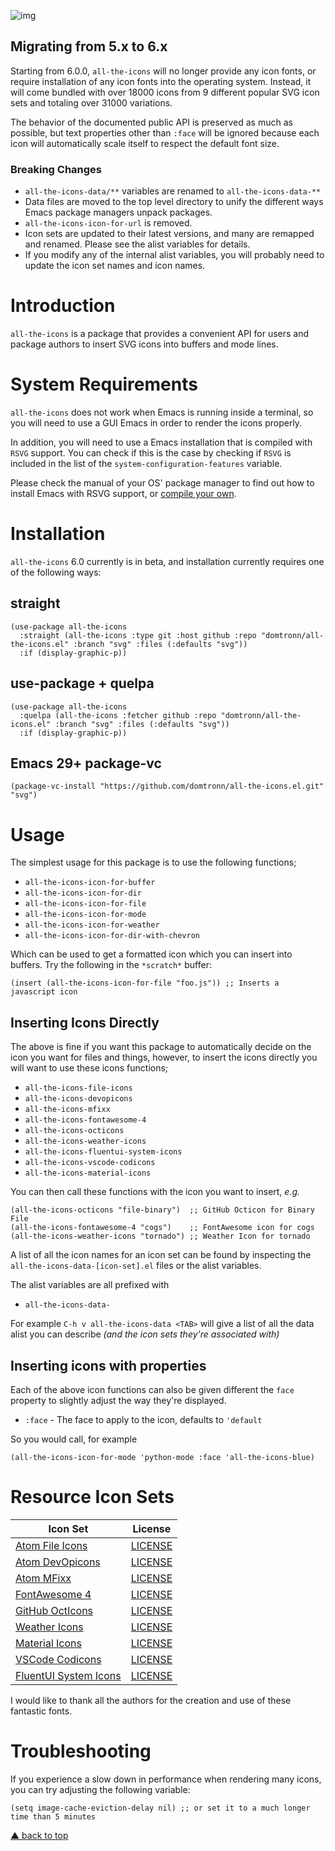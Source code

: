 ![img](logo.png)

## Migrating from 5.x to 6.x

Starting from 6.0.0, `all-the-icons` will no longer provide any icon fonts, or
require installation of any icon fonts into the operating system. Instead, it
will come bundled with over 18000 icons from 9 different popular SVG icon sets
and totaling over 31000 variations.

The behavior of the documented public API is preserved as much as possible, but
text properties other than `:face` will be ignored because each icon will
automatically scale itself to respect the default font size.

### Breaking Changes

- `all-the-icons-data/**` variables are renamed to `all-the-icons-data-**`
- Data files are moved to the top level directory to unify the different ways
  Emacs package managers unpack packages.
- `all-the-icons-icon-for-url` is removed.
- Icon sets are updated to their latest versions, and many are remapped and
  renamed. Please see the alist variables for details.
- If you modify any of the internal alist variables, you will probably need to
  update the icon set names and icon names.

# Introduction

`all-the-icons` is a package that provides a convenient API for users and
package authors to insert SVG icons into buffers and mode lines.

# System Requirements

`all-the-icons` does not work when Emacs is running inside a terminal, so you
will need to use a GUI Emacs in order to render the icons properly.

In addition, you will need to use a Emacs installation that is compiled with
`RSVG` support. You can check if this is the case by checking if `RSVG` is
included in the list of the `system-configuration-features` variable.

Please check the manual of your OS' package manager to find out how to install
Emacs with RSVG support, or [compile your
own](https://www.gnu.org/software/emacs/manual/html_node/efaq/Installing-Emacs.html).

# Installation

`all-the-icons` 6.0 currently is in beta, and installation currently requires
one of the following ways:

## straight

```elisp
(use-package all-the-icons
  :straight (all-the-icons :type git :host github :repo "domtronn/all-the-icons.el" :branch "svg" :files (:defaults "svg"))
  :if (display-graphic-p))
```

## use-package + quelpa

```elisp
(use-package all-the-icons
  :quelpa (all-the-icons :fetcher github :repo "domtronn/all-the-icons.el" :branch "svg" :files (:defaults "svg"))
  :if (display-graphic-p))
```

## Emacs 29+ package-vc

```elisp
(package-vc-install "https://github.com/domtronn/all-the-icons.el.git" "svg")
```

# Usage

The simplest usage for this package is to use the following functions;

-   `all-the-icons-icon-for-buffer`
-   `all-the-icons-icon-for-dir`
-   `all-the-icons-icon-for-file`
-   `all-the-icons-icon-for-mode`
-   `all-the-icons-icon-for-weather`
-   `all-the-icons-icon-for-dir-with-chevron`

Which can be used to get a formatted icon which you can insert into
buffers. Try the following in the `*scratch*` buffer:

```elisp
(insert (all-the-icons-icon-for-file "foo.js")) ;; Inserts a javascript icon
```

## Inserting Icons Directly

The above is fine if you want this package to automatically decide on
the icon you want for files and things, however, to insert the icons
directly you will want to use these icons functions;

-   `all-the-icons-file-icons`
-   `all-the-icons-devopicons`
-   `all-the-icons-mfixx`
-   `all-the-icons-fontawesome-4`
-   `all-the-icons-octicons`
-   `all-the-icons-weather-icons`
-   `all-the-icons-fluentui-system-icons`
-   `all-the-icons-vscode-codicons`
-   `all-the-icons-material-icons`

You can then call these functions with the icon you want to insert,
*e.g.*

```elisp
(all-the-icons-octicons "file-binary")  ;; GitHub Octicon for Binary File
(all-the-icons-fontawesome-4 "cogs")    ;; FontAwesome icon for cogs
(all-the-icons-weather-icons "tornado") ;; Weather Icon for tornado
```

A list of all the icon names for an icon set can be found by inspecting the
`all-the-icons-data-[icon-set].el` files or the alist variables.

The alist variables are all prefixed with

-   `all-the-icons-data-`

For example `C-h v all-the-icons-data <TAB>` will give a list of all the data
alist you can describe *(and the icon sets they're associated with)*

## Inserting icons with properties

Each of the above icon functions can also be given different the `face` property
to slightly adjust the way they're displayed.

-   `:face` - The face to apply to the icon, defaults to `'default`

So you would call, for example

```elisp
(all-the-icons-icon-for-mode 'python-mode :face 'all-the-icons-blue)
```

# Resource Icon Sets

| Icon Set | License |
| --- | --- |
| [Atom File Icons](https://github.com/file-icons/icons) | [LICENSE](https://github.com/file-icons/icons/blob/master/LICENSE.md) |
| [Atom DevOpicons](https://github.com/file-icons/DevOpicons) | [LICENSE](https://github.com/vorillaz/devicons#meet--devicons) |
| [Atom MFixx](https://github.com/file-icons/MFixx) | [LICENSE](https://github.com/fizzed/font-mfizz/#license) |
| [FontAwesome 4](https://fontawesome.com/v4/icons/) | [LICENSE](https://fontawesome.com/v4/license/) |
| [GitHub OctIcons](https://github.com/primer/octicons) | [LICENSE](https://github.com/primer/octicons/blob/main/LICENSE) |
| [Weather Icons](https://erikflowers.github.io/weather-icons/) | [LICENSE](https://github.com/erikflowers/weather-icons#licensing) |
| [Material Icons](https://github.com/google/material-design-icons) | [LICENSE](https://github.com/google/material-design-icons/blob/master/LICENSE) |
| [VSCode Codicons](https://github.com/microsoft/vscode-codicons) | [LICENSE](https://github.com/microsoft/vscode-codicons/blob/main/LICENSE-CODE) |
| [FluentUI System Icons](https://github.com/microsoft/fluentui-system-icons) | [LICENSE](https://github.com/microsoft/fluentui-system-icons/blob/main/LICENSE) |

I would like to thank all the authors for the creation and use of these
fantastic fonts.

# Troubleshooting

If you experience a slow down in performance when rendering many icons, you can
try adjusting the following variable:

```elisp
(setq image-cache-eviction-delay nil) ;; or set it to a much longer time than 5 minutes
```

[▲ back to top](#readme)
